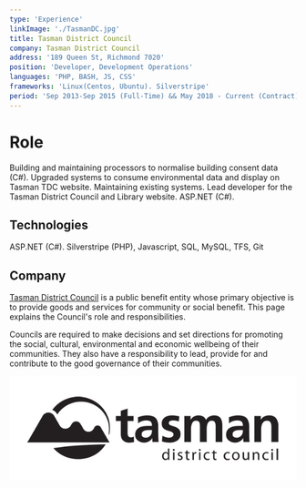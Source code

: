 ```yaml
---
type: 'Experience'
linkImage: './TasmanDC.jpg'
title: Tasman District Council
company: Tasman District Council
address: '189 Queen St, Richmond 7020'
position: 'Developer, Development Operations'
languages: 'PHP, BASH, JS, CSS'
frameworks: 'Linux(Centos, Ubuntu). Silverstripe'
period: 'Sep 2013-Sep 2015 (Full-Time) && May 2018 - Current (Contract)'
---
```


# Role
Building and maintaining processors to normalise building consent data (C#). Upgraded systems
to consume environmental data and display on Tasman TDC website. Maintaining existing
systems. Lead developer for the Tasman District Council and Library website. ASP.NET (C#).

## Technologies
ASP<span></span>.NET (C#). Silverstripe (PHP), Javascript, SQL, MySQL, TFS, Git

## Company
[Tasman District Council](http://www.tasman.govt.nz) is a public benefit entity whose primary objective is to provide goods and services for community or social benefit. This page explains the Council's role and responsibilities.

Councils are required to make decisions and set directions for promoting the social, cultural, environmental and economic wellbeing of their communities. They also have a responsibility to lead, provide for and contribute to the good governance of their communities.

![TDC Logo](./TasmanDC.jpg)
